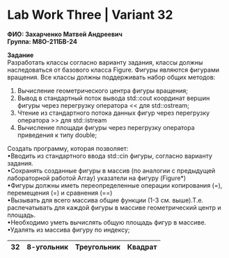 # Lab Work Three | Variant 32
**ФИО: Захарченко Матвей Андреевич**    
**Группа: М8О-211БВ-24**  

**Задание**  
Разработать классы согласно варианту задания, классы должны наследоваться от базового
класса Figure. Фигуры являются фигурами вращения.
Все классы должны поддерживать набор общих методов:
1. Вычисление геометрического центра фигуры вращения;
2. Вывод в стандартный поток вывода std::cout координат вершин фигуры через
перегрузку оператора << для std::ostream;
3. Чтение из стандартного потока данных фигур через перегрузку оператора >> для
std::istream
4. Вычисление площади фигуры через перегрузку оператора приведения к типу double;

Создать программу, которая позволяет:  
•Вводить из стандартного ввода std::cin фигуры, согласно варианту задания.  
•Сохранять созданные фигуры в массив (по аналогии с предыдущей лабораторной
работой Array) указатели на фигуру (Figure*)  
•Фигуры должны иметь переопределенные операции копирования (=), перемещения (=) и
сравнения (==)  
•Вызывать для всего массива общие функции (1-3 см. выше).Т.е. распечатывать для
каждой фигуры в массиве геометрический центр и площадь.  
•Необходимо уметь вычислять общую площадь фигур в массиве.  
•Удалять из массива фигуру по индексу;  

| 32 | 8-угольник | Треугольник | Квадрат |
|----|------------|-------------|---------|
